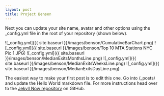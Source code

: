 ```yaml
---
layout: post
title: Project Benson
---
```


Next you can update your site name, avatar and other options using the _config.yml file in the root of your repository (shown below).

![_config.yml]({{ site.baseurl }}/images/benson/CumulativeBarChart.png)
![_config.yml]({{ site.baseurl }}/images/benson/Top 10 MTA Stations NYC Pic 1.JPG)
![_config.yml]({{ site.baseurl }}/images/benson/MedianExitsMonthsLine.png)
![_config.yml]({{ site.baseurl }}/images/benson/MedianExitsWeeksLine.png)
![_config.yml]({{ site.baseurl }}/images/benson/MedianExitsDayLine.png)

The easiest way to make your first post is to edit this one. Go into /_posts/ and update the Hello World markdown file. 
For more instructions head over to the [Jekyll Now repository](https://github.com/barryclark/jekyll-now) on GitHub.